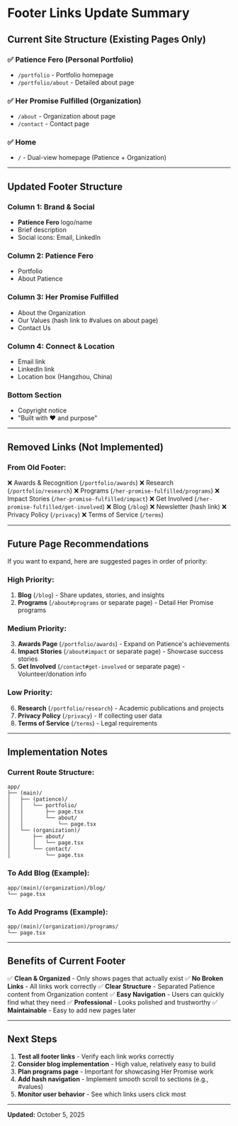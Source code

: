 # Footer Links Update Summary

## Current Site Structure (Existing Pages Only)

### ✅ Patience Fero (Personal Portfolio)

- `/portfolio` - Portfolio homepage
- `/portfolio/about` - Detailed about page

### ✅ Her Promise Fulfilled (Organization)

- `/about` - Organization about page
- `/contact` - Contact page

### ✅ Home

- `/` - Dual-view homepage (Patience + Organization)

---

## Updated Footer Structure

### Column 1: Brand & Social

- **Patience Fero** logo/name
- Brief description
- Social icons: Email, LinkedIn

### Column 2: Patience Fero

- Portfolio
- About Patience

### Column 3: Her Promise Fulfilled

- About the Organization
- Our Values (hash link to #values on about page)
- Contact Us

### Column 4: Connect & Location

- Email link
- LinkedIn link
- Location box (Hangzhou, China)

### Bottom Section

- Copyright notice
- "Built with ❤️ and purpose"

---

## Removed Links (Not Implemented)

### From Old Footer:

❌ Awards & Recognition (`/portfolio/awards`)
❌ Research (`/portfolio/research`)
❌ Programs (`/her-promise-fulfilled/programs`)
❌ Impact Stories (`/her-promise-fulfilled/impact`)
❌ Get Involved (`/her-promise-fulfilled/get-involved`)
❌ Blog (`/blog`)
❌ Newsletter (hash link)
❌ Privacy Policy (`/privacy`)
❌ Terms of Service (`/terms`)

---

## Future Page Recommendations

If you want to expand, here are suggested pages in order of priority:

### High Priority:

1. **Blog** (`/blog`) - Share updates, stories, and insights
2. **Programs** (`/about#programs` or separate page) - Detail Her Promise programs

### Medium Priority:

3. **Awards Page** (`/portfolio/awards`) - Expand on Patience's achievements
4. **Impact Stories** (`/about#impact` or separate page) - Showcase success stories
5. **Get Involved** (`/contact#get-involved` or separate page) - Volunteer/donation info

### Low Priority:

6. **Research** (`/portfolio/research`) - Academic publications and projects
7. **Privacy Policy** (`/privacy`) - If collecting user data
8. **Terms of Service** (`/terms`) - Legal requirements

---

## Implementation Notes

### Current Route Structure:

```
app/
├── (main)/
│   ├── (patience)/
│   │   └── portfolio/
│   │       ├── page.tsx
│   │       └── about/
│   │           └── page.tsx
│   └── (organization)/
│       ├── about/
│       │   └── page.tsx
│       └── contact/
│           └── page.tsx
```

### To Add Blog (Example):

```
app/(main)/(organization)/blog/
└── page.tsx
```

### To Add Programs (Example):

```
app/(main)/(organization)/programs/
└── page.tsx
```

---

## Benefits of Current Footer

✅ **Clean & Organized** - Only shows pages that actually exist
✅ **No Broken Links** - All links work correctly
✅ **Clear Structure** - Separated Patience content from Organization content
✅ **Easy Navigation** - Users can quickly find what they need
✅ **Professional** - Looks polished and trustworthy
✅ **Maintainable** - Easy to add new pages later

---

## Next Steps

1. **Test all footer links** - Verify each link works correctly
2. **Consider blog implementation** - High value, relatively easy to build
3. **Plan programs page** - Important for showcasing Her Promise work
4. **Add hash navigation** - Implement smooth scroll to sections (e.g., #values)
5. **Monitor user behavior** - See which links users click most

---

**Updated:** October 5, 2025
